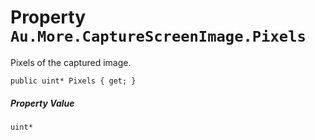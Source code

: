 # Property `Au.More.CaptureScreenImage.Pixels`

Pixels of the captured image.

```
public uint* Pixels { get; }
```

##### Property Value

`uint*`